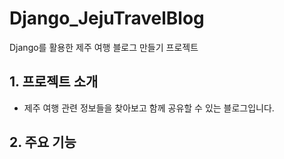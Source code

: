 # Django_JejuTravelBlog
Django를 활용한 제주 여행 블로그 만들기 프로젝트
## 1. 프로젝트 소개
* 제주 여행 관련 정보들을 찾아보고 함께 공유할 수 있는 블로그입니다.

## 2. 주요 기능
